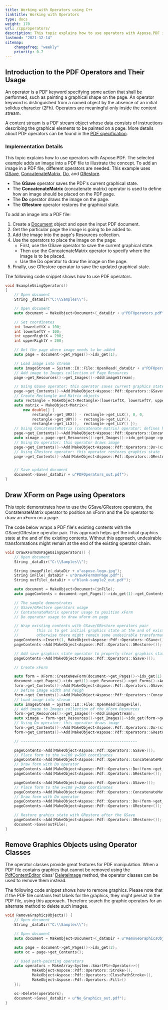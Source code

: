 ```yaml
---
title: Working with Operators using C++
linktitle: Working with Operators
type: docs
weight: 170
url: /cpp/operators/
description: This topic explains how to use operators with Aspose.PDF in C++. The operator classes provide great features for PDF manipulation.
lastmod: "2021-12-14"
sitemap:
    changefreq: "weekly"
    priority: 0.7
---
```


## Introduction to the PDF Operators and Their Usage

An operator is a PDF keyword specifying some action that shall be performed, such as painting a graphical shape on the page. An operator keyword is distinguished from a named object by the absence of an initial solidus character (2Fh). Operators are meaningful only inside the content stream.

A content stream is a PDF stream object whose data consists of instructions describing the graphical elements to be painted on a page. More details about PDF operators can be found in the [PDF specification](https://opensource.adobe.com/dc-acrobat-sdk-docs/).

### Implementation Details

This topic explains how to use operators with Aspose.PDF. The selected example adds an image into a PDF file to illustrate the concept. To add an image in a PDF file, different operators are needed. This example uses [GSave](https://reference.aspose.com/pdf/cpp/class/aspose.pdf.operators.g_save), [ConcatenateMatrix](https://reference.aspose.com/pdf/cpp/class/aspose.pdf.operators.concatenate_matrix), [Do](https://reference.aspose.com/pdf/cpp/class/aspose.pdf.operators.do), and [GRestore](https://reference.aspose.com/pdf/cpp/class/aspose.pdf.operators.g_restore).

- The **GSave** operator saves the PDF's current graphical state.
- The **ConcatenateMatrix** (concatenate matrix) operator is used to define how an image should be placed on the PDF page.
- The **Do** operator draws the image on the page.
- The **GRestore** operator restores the graphical state.

To add an image into a PDF file:

1. Create a [Document](https://reference.aspose.com/pdf/cpp/class/aspose.pdf.document/) object and open the input PDF document.
1. Get the particular page the image is going to be added to.
1. Add the image into the page's Resources collection.
1. Use the operators to place the image on the page:
   - First, use the GSave operator to save the current graphical state.
   - Then use the ConcatenateMatrix operator to specify where the image is to be placed.
   - Use the Do operator to draw the image on the page.
1. Finally, use GRestore operator to save the updated graphical state.

The following code snippet shows how to use PDF operators.

```cpp
void ExampleUsingOperators()
{
    // Open document
    String _dataDir("C:\\Samples\\");

    // Open document
    auto document = MakeObject<Document>(_dataDir + u"PDFOperators.pdf");

    // Set coordinates
    int lowerLeftX = 100;
    int lowerLeftY = 100;
    int upperRightX = 200;
    int upperRightY = 200;

    // Get the page where image needs to be added
    auto page = document->get_Pages()->idx_get(1);

    // Load image into stream
    auto imageStream = System::IO::File::OpenRead(_dataDir + u"PDFOperators.jpg");
    // Add image to Images collection of Page Resources
    page->get_Resources()->get_Images()->Add(imageStream);

    // Using GSave operator: this operator saves current graphics state
    page->get_Contents()->Add(MakeObject<Aspose::Pdf::Operators::GSave>());
    // Create Rectangle and Matrix objects
    auto rectangle = MakeObject<Rectangle>(lowerLeftX, lowerLeftY, upperRightX, upperRightY);
    auto matrix = MakeObject<Matrix>(
        new double[] {
            rectangle->get_URX() - rectangle->get_LLX(), 0, 0,
            rectangle->get_URY() - rectangle->get_LLY(),
            rectangle->get_LLX(),  rectangle->get_LLY() });
    // Using ConcatenateMatrix (concatenate matrix) operator: defines how image must be placed
    page->get_Contents()->Add(MakeObject<Aspose::Pdf::Operators::ConcatenateMatrix>(matrix));
    auto ximage = page->get_Resources()->get_Images()->idx_get(page->get_Resources()->get_Images()->get_Count());
    // Using Do operator: this operator draws image
    page->get_Contents()->Add(MakeObject<Aspose::Pdf::Operators::Do>(ximage->get_Name()));
    // Using GRestore operator: this operator restores graphics state
    page->get_Contents()->Add(MakeObject<Aspose::Pdf::Operators::GRestore>());


    // Save updated document
    document->Save(_dataDir + u"PDFOperators_out.pdf");
}
```

## Draw XForm on Page using Operators

This topic demonstrates how to use the GSave/GRestore operators, the ContatenateMatrix operator to position an xForm and the Do operator to draw an xForm on a page.

The code below wraps a PDF file's existing contents with the GSave/GRestore operator pair. This approach helps get the initial graphics state at the and of the existing contents. Without this approach, undesirable transformations might remain at the end of the existing operator chain.

```cpp
void DrawXFormOnPageUsingOperators() {
    // Open document
    String _dataDir("C:\\Samples\\");

    String imageFile(_dataDir + u"aspose-logo.jpg");
    String inFile(_dataDir + u"DrawXFormOnPage.pdf");
    String outFile(_dataDir + u"blank-sample2_out.pdf");

    auto document = MakeObject<Document>(inFile);
    auto pageContents = document->get_Pages()->idx_get(1)->get_Contents();

    // The sample demonstrates
    // GSave/GRestore operators usage
    // ContatenateMatrix operator usage to position xForm
    // Do operator usage to draw xForm on page

    // Wrap existing contents with GSave/GRestore operators pair
    //        this is to get initial graphics state at the and of existing contents
    //        otherwise there might remain some undesirable transformations at the end of existing operators chain
    pageContents->Insert(1, MakeObject<Aspose::Pdf::Operators::GSave>());
    pageContents->Add(MakeObject<Aspose::Pdf::Operators::GRestore>());

    // Add save graphics state operator to properly clear graphics state after new commands
    pageContents->Add(MakeObject<Aspose::Pdf::Operators::GSave>());

    // Create xForm

    auto form = XForm::CreateNewForm(document->get_Pages()->idx_get(1), document);
    document->get_Pages()->idx_get(1)->get_Resources()->get_Forms()->Add(form);
    form->get_Contents()->Add(MakeObject<Aspose::Pdf::Operators::GSave>());
    // Define image width and heigh
    form->get_Contents()->Add(MakeObject<Aspose::Pdf::Operators::ConcatenateMatrix>(200, 0, 0, 200, 0, 0));
    // Load image into stream
    auto imageStream = System::IO::File::OpenRead(imageFile);
    // Add image to Images collection of the XForm Resources
    form->get_Resources()->get_Images()->Add(imageStream);
    auto ximage = form->get_Resources()->get_Images()->idx_get(form->get_Resources()->get_Images()->get_Count());
    // Using Do operator: this operator draws image
    form->get_Contents()->Add(MakeObject<Aspose::Pdf::Operators::Do>(ximage->get_Name()));
    form->get_Contents()->Add(MakeObject<Aspose::Pdf::Operators::GRestore>());

    // ----------------------------------------------------

    pageContents->Add(MakeObject<Aspose::Pdf::Operators::GSave>());
    // Place form to the x=100 y=500 coordinates
    pageContents->Add(MakeObject<Aspose::Pdf::Operators::ConcatenateMatrix>(1, 0, 0, 1, 100, 500));
    // Draw form with Do operator
    pageContents->Add(MakeObject<Aspose::Pdf::Operators::Do>(form->get_Name()));
    pageContents->Add(MakeObject<Aspose::Pdf::Operators::GRestore>());

    pageContents->Add(MakeObject<Aspose::Pdf::Operators::GSave>());
    // Place form to the x=100 y=300 coordinates
    pageContents->Add(MakeObject<Aspose::Pdf::Operators::ConcatenateMatrix>(1, 0, 0, 1, 100, 300));
    // Draw form with Do operator
    pageContents->Add(MakeObject<Aspose::Pdf::Operators::Do>(form->get_Name()));
    pageContents->Add(MakeObject<Aspose::Pdf::Operators::GRestore>());

    // Restore grahics state with GRestore after the GSave
    pageContents->Add(MakeObject<Aspose::Pdf::Operators::GRestore>());
    document->Save(outFile);
}
```

## Remove Graphics Objects using Operator Classes

The operator classes provide great features for PDF manipulation. When a PDF file contains graphics that cannot be removed using the [PdfContentEditor](https://reference.aspose.com/pdf/cpp/class/aspose.pdf.facades.pdf_content_editor) class' [DeleteImage](https://reference.aspose.com/pdf/cpp/class/aspose.pdf.facades.pdf_content_editor#af7d23ef932737bf606f008ad5ec48380) method, the operator classes can be used to remove them instead.

The following code snippet shows how to remove graphics. Please note that if the PDF file contains text labels for the graphics, they might persist in the PDF file, using this approach. Therefore search the graphic operators for an alternate method to delete such images.

```cpp
void RemoveGraphicsObjects() {
    // Open document
    String _dataDir("C:\\Samples\\");

    // Open document
    auto document = MakeObject<Document>(_dataDir + u"RemoveGraphicsObjects.pdf");

    auto page = document->get_Pages()->idx_get(2);
    auto oc = page->get_Contents();

    // Used path-painting operators
    auto operators = MakeArray<System::SmartPtr<Operator>>({
            MakeObject<Aspose::Pdf::Operators::Stroke>(),
            MakeObject<Aspose::Pdf::Operators::ClosePathStroke>(),
            MakeObject<Aspose::Pdf::Operators::Fill>()
    });

    oc->Delete(operators);
    document->Save(_dataDir + u"No_Graphics_out.pdf");
}
```
